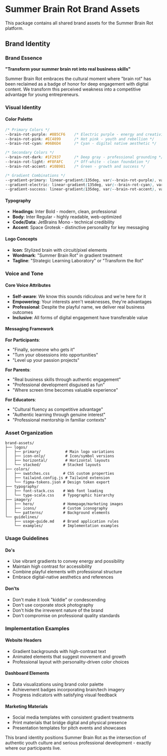 # Summer Brain Rot Brand Assets

This package contains all shared brand assets for the Summer Brain Rot platform.

## Brand Identity

### Brand Essence
**"Transform your summer brain rot into real business skills"**

Summer Brain Rot embraces the cultural moment where "brain rot" has been reclaimed as a badge of honor for deep engagement with digital content. We transform this perceived weakness into a competitive advantage for young entrepreneurs.

### Visual Identity

#### Color Palette
```css
/* Primary Colors */
--brain-rot-purple: #8B5CF6    /* Electric purple - energy and creativity */
--brain-rot-pink: #EC4899      /* Hot pink - youth and rebellion */
--brain-rot-cyan: #06B6D4      /* Cyan - digital native aesthetic */

/* Secondary Colors */
--brain-rot-dark: #1F2937      /* Deep gray - professional grounding */
--brain-rot-light: #F8FAFC     /* Off-white - clean foundation */
--brain-rot-accent: #10B981    /* Green - growth and success */

/* Gradient Combinations */
--gradient-primary: linear-gradient(135deg, var(--brain-rot-purple), var(--brain-rot-pink))
--gradient-electric: linear-gradient(135deg, var(--brain-rot-cyan), var(--brain-rot-purple))
--gradient-success: linear-gradient(135deg, var(--brain-rot-accent), var(--brain-rot-cyan))
```

#### Typography
- **Headings**: Inter Bold - modern, clean, professional
- **Body**: Inter Regular - highly readable, web-optimized
- **Code/Data**: JetBrains Mono - technical credibility
- **Accent**: Space Grotesk - distinctive personality for key messaging

#### Logo Concepts
- **Icon**: Stylized brain with circuit/pixel elements
- **Wordmark**: "Summer Brain Rot" in gradient treatment
- **Tagline**: "Strategic Learning Laboratory" or "Transform the Rot"

### Voice and Tone

#### Core Voice Attributes
- **Self-aware**: We know this sounds ridiculous and we're here for it
- **Empowering**: Your interests aren't weaknesses, they're advantages
- **Professional**: Despite the playful name, we deliver real business outcomes
- **Inclusive**: All forms of digital engagement have transferable value

#### Messaging Framework

**For Participants**:
- "Finally, someone who gets it"
- "Turn your obsessions into opportunities"
- "Level up your passion projects"

**For Parents**:
- "Real business skills through authentic engagement"
- "Professional development disguised as fun"
- "Where screen time becomes valuable experience"

**For Educators**:
- "Cultural fluency as competitive advantage"
- "Authentic learning through genuine interest"
- "Professional mentorship in familiar contexts"

### Asset Organization

```
brand-assets/
├── logos/
│   ├── primary/           # Main logo variations
│   ├── icon-only/         # Icon/symbol versions
│   ├── horizontal/        # Horizontal layouts
│   └── stacked/          # Stacked layouts
├── colors/
│   ├── swatches.css      # CSS custom properties
│   ├── tailwind.config.js # Tailwind extension
│   └── figma-tokens.json # Design token export
├── typography/
│   ├── font-stack.css    # Web font loading
│   └── type-scale.css    # Typographic hierarchy
├── imagery/
│   ├── hero/             # Homepage/marketing images
│   ├── icons/            # Custom iconography
│   └── patterns/         # Background elements
└── guidelines/
    ├── usage-guide.md    # Brand application rules
    └── examples/         # Implementation examples
```

### Usage Guidelines

#### Do's
- Use vibrant gradients to convey energy and possibility
- Maintain high contrast for accessibility
- Combine playful elements with professional structure
- Embrace digital-native aesthetics and references

#### Don'ts
- Don't make it look "kiddie" or condescending
- Don't use corporate stock photography
- Don't hide the irreverent nature of the brand
- Don't compromise on professional quality standards

### Implementation Examples

#### Website Headers
- Gradient backgrounds with high-contrast text
- Animated elements that suggest movement and growth
- Professional layout with personality-driven color choices

#### Dashboard Elements
- Data visualizations using brand color palette
- Achievement badges incorporating brain/tech imagery
- Progress indicators with satisfying visual feedback

#### Marketing Materials
- Social media templates with consistent gradient treatments
- Print materials that bridge digital and physical presence
- Presentation templates for pitch events and showcases

This brand identity positions Summer Brain Rot as the intersection of authentic youth culture and serious professional development - exactly where our participants live.
